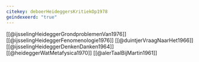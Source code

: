 ```yaml
---
citekey: deboerHeideggersKritiekOp1978
geïndexeerd: "true"
---
```

[[@ijsselingHeideggerGrondproblemenVan1976]]
[[@ijsselingHeideggerFenomenologie1976]]
[[@duintjerVraagNaarHet1966]]
[[@ijsselingHeideggerDenkenDanken1964]]
[[@heideggerWatMetafysica1970]]
[[@alerTaalBijMartin1961]]
